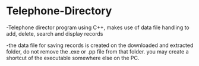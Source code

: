 # Telephone-Directory

-Telephone director program using C++, makes use of data file handling to add, delete, search and display records

-the data file for saving records is created on the downloaded and extracted folder, do not remove the .exe or .pp file from that folder. you may create a shortcut of the executable somewhere else on the PC.

